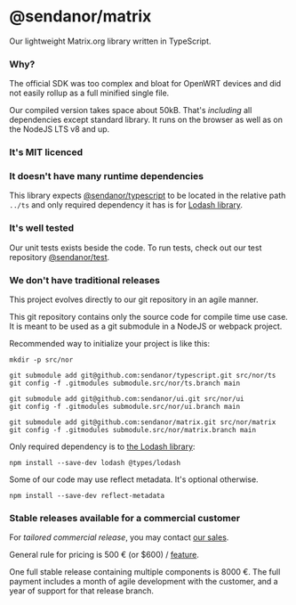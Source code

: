 # @sendanor/matrix

Our lightweight Matrix.org library written in TypeScript.

### Why?

The official SDK was too complex and bloat for OpenWRT devices and did not easily rollup as a full 
minified single file. 

Our compiled version takes space about 50kB. That's *including* all dependencies except standard 
library. It runs on the browser as well as on the NodeJS LTS v8 and up.

### It's MIT licenced

### It doesn't have many runtime dependencies

This library expects [@sendanor/typescript](https://github.com/sendanor/typescript) to be located 
in the relative path `../ts` and only required dependency it has is for [Lodash 
library](https://lodash.com/).

### It's well tested

Our unit tests exists beside the code. To run tests, check out our test repository 
[@sendanor/test](https://github.com/sendanor/test).

### We don't have traditional releases

This project evolves directly to our git repository in an agile manner.

This git repository contains only the source code for compile time use case. It is meant to be used 
as a git submodule in a NodeJS or webpack project.

Recommended way to initialize your project is like this:

```
mkdir -p src/nor

git submodule add git@github.com:sendanor/typescript.git src/nor/ts
git config -f .gitmodules submodule.src/nor/ts.branch main

git submodule add git@github.com:sendanor/ui.git src/nor/ui
git config -f .gitmodules submodule.src/nor/ui.branch main

git submodule add git@github.com:sendanor/matrix.git src/nor/matrix
git config -f .gitmodules submodule.src/nor/matrix.branch main
```

Only required dependency is to [the Lodash library](https://lodash.com/):

```
npm install --save-dev lodash @types/lodash
```

Some of our code may use reflect metadata. It's optional otherwise.

```
npm install --save-dev reflect-metadata
```

### Stable releases available for a commercial customer

For *tailored commercial release*, you may contact [our sales](mailto:info@sendanor.fi).

General rule for pricing is 500 € (or $600) / [feature](https://github.com/sendanor/matrix/issues). 

One full stable release containing multiple components is 8000 €. The full payment includes a month 
of agile development with the customer, and a year of support for that release branch.
